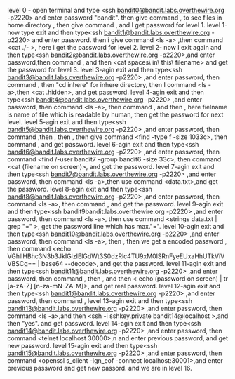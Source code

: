 level 0 - open terminal and type <ssh bandit0@bandit.labs.overthewire.org -p2220> and enter password "bandit". then give command <ls>, to see files in home directory , then give command <cat readme>, and I get password for level 1.
level 1-now type exit and then type<ssh bandit1@bandit.labs.overthewire.org -p2220> and enter password. then i give command <ls -a> ,then command <cat ./- >, here i get the password for level 2.
level 2- now I exit again and then type<ssh bandit2@bandit.labs.overthewire.org -p2220>,and enter password,then command <ls>, and then <cat spaces\ in\ this\ filename> and get the password for level 3.
level 3-agin exit and then type<ssh bandit3@bandit.labs.overthewire.org -p2220> ,and enter password, then command <ls>, then "cd inhere" for inhere directory, then I command <ls -a>,then <cat .hidden>, and get password. 
level 4-agin exit and then type<ssh bandit4@bandit.labs.overthewire.org -p2220> ,and enter password, then command <ls -a>, then command <cd inhere>, and then <cat filename>, here fielname is name of file which is readable by human, then get the password for next level. 
level 5-agin exit and then type<ssh bandit5@bandit.labs.overthewire.org -p2220> ,and enter password, then command <ls>,then <cd inhere>, then <ls-a>, then give command <find -type f -size 1033c>, then command <cat filename displayed on screen>, and get password. 
level 6-agin exit and then type<ssh bandit6@bandit.labs.overthewire.org -p2220> ,and enter password, then command <find /-user bandit7 -group bandit6 -size 33c>, then command <cat (filename on screen)>, and get the password.
level 7-agin exit and then type<ssh bandit7@bandit.labs.overthewire.org -p2220> ,and enter password, then command <ls -a>,then use command <data.txt>,and get the password. 
level 8-agin exit and then type<ssh bandit8@bandit.labs.overthewire.org -p2220> ,and enter password, then command <ls -a>, then command <cat data.xt>, and get the password.
level 9-agin exit and then type<ssh bandit9bandit.labs.overthewire.org -p2220> ,and enter password, then command <ls -a>, then use command <strings data.txt | grep "=" >, get the password line which has max."=". 
level 10-agin exit and then type<ssh bandit10@bandit.labs.overthewire.org -p2220> ,and enter password, then command <ls -a>, then <cat data.txt>, then we get a encoded password , then command <echo VGhlIHBhc3N3b3JkIGlzIElGdWt3S0dzRlc4TU9xM0lSRnFyeEUxaHhUTkViVVBSCg== | base64 --decode>, and get the password. 
level 11-agin exit and then type<ssh bandit11@bandit.labs.overthewire.org -p2220> ,and enter password, then command <ls>, then <cat data.txt>, and then < echo (password on screen) | tr [a-zA-Z] [n-za-mN-ZA-M]>, and get real password.
level 12-agin exit and then type<ssh bandit1@bandit.labs.overthewire.org -p2220> ,and enter password, then command <ls>,
level 13-agin exit and then type<ssh bandit13@bandit.labs.overthewire.org -p2220> ,and enter password, then command <ls -a>,and then <ssh -i sshkey.private bandit14@localhost >,and then "yes". and get password. 
level 14-agin exit and then type<ssh bandit14@bandit.labs.overthewire.org -p2220> ,and enter password, then command <telnet localhost 30000>,n and enter previous password, and get new password. 
level 15-agin exit and then type<ssh bandit15@bandit.labs.overthewire.org -p2220> ,and enter password, then command <openssl s_client -ign_eof -connect localhost:30001>,and enter previous password and get new passord. 
and we are in level 16. 